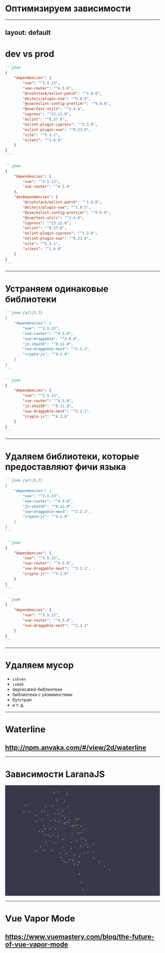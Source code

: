 <div class="center-col h-full text-center">

# Оптимизируем зависимости

</div>

---
layout: default
---

# dev vs prod


````md magic-move
```json
{
	"dependencies": {
		"vue": "^3.5.13",
		"vue-router": "^4.5.0",
		"@rushstack/eslint-patch": "^1.8.0",
		"@vitejs/plugin-vue": "^5.0.5",
		"@vue/eslint-config-prettier": "^9.0.0",
		"@vue/test-utils": "^2.4.6",
		"cypress": "^13.12.0",
		"eslint": "^8.57.0",
		"eslint-plugin-cypress": "^3.3.0",
		"eslint-plugin-vue": "^9.23.0",
		"vite": "^5.3.1",
		"vitest": "^1.6.0"
	}
}
```

```json
{
	"dependencies": {
		"vue": "^3.5.13",
		"vue-router": "^4.5.0"
	},
	"devDependencies": {
		"@rushstack/eslint-patch": "^1.8.0",
		"@vitejs/plugin-vue": "^5.0.5",
		"@vue/eslint-config-prettier": "^9.0.0",
		"@vue/test-utils": "^2.4.6",
		"cypress": "^13.12.0",
		"eslint": "^8.57.0",
		"eslint-plugin-cypress": "^3.3.0",
		"eslint-plugin-vue": "^9.23.0",
		"vite": "^5.3.1",
		"vitest": "^1.6.0"
	}
}
```
````

---

# Устраняем одинаковые библиотеки

````md magic-move
```json {all|5,7}
{
	"dependencies": {
		"vue": "^3.5.13",
		"vue-router": "^4.5.0",
		"vue-draggable": "^2.0.6",
		"js-sha256": "^0.11.0",
		"vue-draggable-next": "^2.2.1",
		"crypto-js": "^4.2.0"
	}
}
```

```json
{
	"dependencies": {
		"vue": "^3.5.13",
		"vue-router": "^4.5.0",
		"js-sha256": "^0.11.0",
		"vue-draggable-next": "^2.2.1",
		"crypto-js": "^4.2.0"
	}
}
```
````

---

# Удаляем библиотеки, которые предоставляют фичи языка


````md magic-move
```json {all|5,7}
{
	"dependencies": {
		"vue": "^3.5.13",
		"vue-router": "^4.5.0",
		"js-sha256": "^0.11.0",
		"vue-draggable-next": "^2.2.1",
		"crypto-js": "^4.2.0"
	}
}
```

```json
{
	"dependencies": {
		"vue": "^3.5.13",
		"vue-router": "^4.5.0",
		"vue-draggable-next": "^2.2.1",
		"crypto-js": "^4.2.0"
	}
}
```

```json
{
	"dependencies": {
		"vue": "^3.5.13",
		"vue-router": "^4.5.0",
		"vue-draggable-next": "^2.2.1"
	}
}
```
````

---

# Удаляем мусор

<v-clicks>

- `isEven`
- `isOdd`
- deprecated-библиотеки
- библиотеки с уязвимостями
- бутстрап
- и т. д.

</v-clicks>


---

# Waterline

<div class="center-col" style="gap: 32px;">

<QRCode
    :width="300"
    :height="300"
    type="svg"
    data="http://npm.anvaka.com/#/view/2d/waterline"
    :dotsOptions="{ type: 'rounded', color: 'white' }"
/>

## http://npm.anvaka.com/#/view/2d/waterline

</div>

---

# Зависимости LaranaJS

<div class="center-col">
	<img src="../assets/larana-deps.png" style="height: 360px;"/>
</div>

<v-click>

<Arrow x1="442" y1="160" x2="442" y2="260" color="yellow"/>

</v-click>

---

# Vue Vapor Mode

<div class="center-col" style="gap: 32px;">

<QRCode
    :width="300"
    :height="300"
    type="svg"
    data="https://www.vuemastery.com/blog/the-future-of-vue-vapor-mode"
    :dotsOptions="{ type: 'rounded', color: 'white' }"
/>

## https://www.vuemastery.com/blog/the-future-of-vue-vapor-mode

</div>
